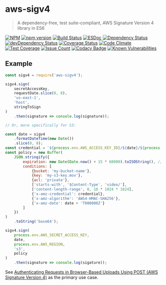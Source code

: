 # aws-sigv4

> A dependency-free, test suite-compliant, AWS Signature Version 4 library in ES6

[![NPM](https://nodei.co/npm/aws-sigv4.png?mini=true)](https://nodei.co/npm/aws-sigv4/)
[![npm version](https://badge.fury.io/js/aws-sigv4.svg)](https://badge.fury.io/js/aws-sigv4)
[![Build Status](https://travis-ci.org/binoculars/aws-sigv4.svg?branch=master)](https://travis-ci.org/binoculars/aws-sigv4)
[![ESDoc](http://binoculars.github.io/aws-sigv4/esdoc/badge.svg)](http://binoculars.github.io/aws-sigv4/esdoc/)
[![Dependency Status](https://david-dm.org/binoculars/aws-sigv4.svg)](https://david-dm.org/binoculars/aws-sigv4)
[![devDependency Status](https://david-dm.org/binoculars/aws-sigv4/dev-status.svg)](https://david-dm.org/binoculars/aws-sigv4#info=devDependencies)
[![Coverage Status](https://coveralls.io/repos/binoculars/aws-sigv4/badge.svg?branch=master&service=github)](https://coveralls.io/github/binoculars/aws-sigv4?branch=master)
[![Code Climate](https://codeclimate.com/github/binoculars/aws-sigv4/badges/gpa.svg)](https://codeclimate.com/github/binoculars/aws-sigv4)
[![Test Coverage](https://codeclimate.com/github/binoculars/aws-sigv4/badges/coverage.svg)](https://codeclimate.com/github/binoculars/aws-sigv4/coverage)
[![Issue Count](https://codeclimate.com/github/binoculars/aws-sigv4/badges/issue_count.svg)](https://codeclimate.com/github/binoculars/aws-sigv4) 
[![Codacy Badge](https://api.codacy.com/project/badge/Grade/75a427334dad4aac843674b99bc40e8b)](https://www.codacy.com/app/barrett-harber/aws-sigv4?utm_source=github.com&amp;utm_medium=referral&amp;utm_content=binoculars/aws-sigv4&amp;utm_campaign=Badge_Grade)
[![Known Vulnerabilities](https://snyk.io/test/github/binoculars/aws-sigv4/badge.svg)](https://snyk.io/test/github/binoculars/aws-sigv4)

## Example
```JavaScript
const sigv4 = require('aws-sigv4');

sigv4.sign(
	secretAccessKey,
	requestDate.slice(0, 8),
	'us-east-1',
	'host',
	stringToSign
)
	.then(signature => console.log(signature));

// Or, more specifically for S3:

const date = sigv4
	.formatDateTime(new Date())
	.slice(0, 8);
const credential = `${process.env.AWS_ACCESS_KEY_ID}/${date}/${process.env.AWS_REGION}/s3/aws4_request`;
const policy = new Buffer(
	JSON.stringify({
	    expiration: new Date(Date.now() + 15 * 60000).toISOString(), // 15 minutes from now
	    conditions: [
	        {bucket: 'my-bucket-name'},
	        {key: 'my-s3-key.mov'},
	        {acl: 'private'},
	        ['starts-with', '$Content-Type', 'video/'],
	        ['content-length-range', 0, 10 * 1024 * 1024],
	        {'x-amz-credential': credential},
	        {'x-amz-algorithm': 'AWS4-HMAC-SHA256'},
	        {'x-amz-date': date + 'T000000Z'}
	    ]
	})
)
	.toString('base64');

sigv4.sign(
	process.env.AWS_SECRET_ACCESS_KEY,
	date,
	process.env.AWS_REGION,
	's3',
	policy
)
	.then(signature => console.log(sigature));
```

See [Authenticating Requests in Browser-Based Uploads Using POST (AWS Signature Version 4)](https://docs.aws.amazon.com/AmazonS3/latest/API/sigv4-UsingHTTPPOST.html) as the primary use case.
